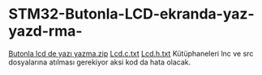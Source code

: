 # STM32-Butonla-LCD-ekranda-yaz-yazd-rma-
[Butonla lcd de yazı yazma.zip](https://github.com/mevluttcakirr/STM32-Butonla-LCD-ekranda-yaz-yazd-rma-/files/6522888/Butonla.lcd.de.yazi.yazma.zip)
[Lcd.c.txt](https://github.com/mevluttcakirr/STM32-Butonla-LCD-ekranda-yaz-yazd-rma-/files/6522926/Lcd.c.txt)
[Lcd.h.txt](https://github.com/mevluttcakirr/STM32-Butonla-LCD-ekranda-yaz-yazd-rma-/files/6522927/Lcd.h.txt)
Kütüphaneleri  lnc ve src dosyalarına atılması gerekiyor  aksi  kod da hata olacak.
